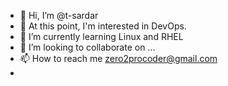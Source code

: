 - 👋 Hi, I’m @t-sardar
- 👀 At this point, I'm interested in DevOps. 
- 🌱 I’m currently learning Linux and RHEL
- 💞️ I’m looking to collaborate on ...
- 📫 How to reach me zero2procoder@gmail.com
- <!---⚡ Fun fact: --->

<!---
t-sardar/t-sardar is a ✨ special ✨ repository because its `README.md` (this file) appears on your GitHub profile.
You can click the Preview link to take a look at your changes.
--->
